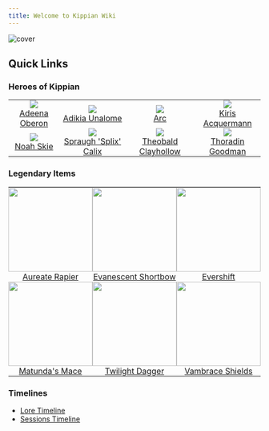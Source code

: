 ```yaml
---
title: Welcome to Kippian Wiki
---
```


![cover](../../zzz_attachments/The%20Continent%20of%20Kippian%20map.jpg)

## Quick Links
### Heroes of Kippian

<table style="margin:0 width: 100%">
    <tr>
        <td style="padding: 0;">
            <center>
                <a href="./PCs/Adeena%20Oberon.md">
                    <img src="../../zzz_attachments/Adeena.png" style="margin-bottom: 0" />
                    <br/>Adeena Oberon
                </a>
            </center>
        </td>
        <td style="padding: 0;">
            <center>
                <a href="./PCs/Adikia%20Unalome.md">
                    <img src="../../zzz_attachments/Adikia.png" style="margin-bottom: 0" />
                    <br/>Adikia Unalome
                </a>
            </center>
        </td>
        <td style="padding: 0;">
            <center>
                <a href="./PCs/Arc.md">
                    <img src="../../zzz_attachments/Arc.png" style="margin-bottom: 0" />
                    <br/>Arc
                </a>
            </center>
        </td>
        <td style="padding: 0;">
            <center>
                <a href="./PCs/Kiris%20Acquermann.md">
                    <img src="../../zzz_attachments/Kiris.png" style="margin-bottom: 0" />
                    <br/>Kiris Acquermann
                </a>
            </center>
        </td>
    </tr>
    <tr>
        <td style="padding: 0;">
            <center>
                <a href="./PCs/Noah%20Skie.md">
                    <img src="../../zzz_attachments/Noah.png" style="margin-bottom: 0" />
                    <br/>Noah Skie
                </a>
            </center>
        </td>
        <td style="padding: 0;">
            <center>
                <a href="./PCs/Spraugh%20'Splix'%20Calix.md">
                    <img src="../../zzz_attachments/Splix.png" style="margin-bottom: 0" />
                    <br/>Spraugh 'Splix' Calix
                </a>
            </center>
        </td>
        <td style="padding: 0;">
            <center>
                <a href="./PCs/Theobald%20Clayhollow.md">
                    <img src="../../zzz_attachments/Theobald.png" style="margin-bottom: 0" />
                    <br/>Theobald Clayhollow
                </a>
            </center>
        </td>
        <td style="padding: 0;">
            <center>
                <a href="./PCs/Thoradin%20Goodman.md">
                    <img src="../../zzz_attachments/Thoradin.png" style="margin-bottom: 0" />
                    <br/>Thoradin Goodman
                </a>
            </center>
        </td>
    </tr>
</table>

### Legendary Items

<table style="margin:0; width: 100%;">
    <tr>
        <td style="padding: 0;">
            <center>
                <a href="./Items/Mythic%20Items/Aureate%20Rapier.md">
                    <img src="../../zzz_attachments/Aureate Rapier.png" style="margin-bottom: 0" height="168"/>
                    <br/>Aureate Rapier
                </a>
            </center>
        </td>
        <td style="padding: 0;">
            <center>
                <a href="./Items/Mythic%20Items/Evanescent%20Shortbow.md">
                    <img src="../../zzz_attachments/Translucent Shortbow.png" style="margin-bottom: 0" height="168"/>
                    <br/>Evanescent Shortbow
                </a>
            </center>
        </td>
        <td style="padding: 0;">
            <center>
                <a href="./Items/Mythic%20Items/Evershift.md">
                    <img src="../../zzz_attachments/Evershift.png" style="margin-bottom: 0" height="168"/>
                    <br/>Evershift
                </a>
            </center>
        </td>
        <td style="padding: 0;">
            <center>
                <a href="./Items/Mythic%20Items/Frostborn%20Armor.md">
                    <img src="../../zzz_attachments/Frostborn Armor.png" style="margin-bottom: 0" height="168"/>
                    <br/>Frostborn Armor
                </a>
            </center>
        </td>
    </tr>
    <tr>
        <td style="padding: 0;">
            <center>
                <a href="./Items/Mythic%20Items/Matunda's%20Mace.md">
                    <img src="../../zzz_attachments/Matunda's Mace.png" style="margin-bottom: 0" height="168"/>
                    <br/>Matunda's Mace
                </a>
            </center>
        </td>
        <td style="padding: 0;">
            <center>
                <a href="./Items/Mythic%20Items/Twilight%20Dagger.md">
                    <img src="../../zzz_attachments/Twilight Dagger.png" style="margin-bottom: 0" height="168"/>
                    <br/>Twilight Dagger
                </a>
            </center>
        </td>
        <td style="padding: 0;">
            <center>
                <a href="./Items/Mythic%20Items/Vambrace%20Shields.md">
                    <img src="../../zzz_attachments/Cappodon's Vambrace Shields.png" style="margin-bottom: 0" height="168"/>
                    <br/>Vambrace Shields
                </a>
            </center>
        </td>
        <td style="padding: 0;">
            <center>
                <a href="./Items/Mythic%20Items/Ymerald%20Staff.md">
                    <img src="../../zzz_attachments/Ymerald Staff.png" style="margin-bottom: 0" height="168"/>
                    <br/>Ymerald Staff
                </a>
            </center>
        </td>
    </tr>
</table>

<!-- In localhost, the links won't work -->
### Timelines
- [Lore Timeline](./lore-timeline)
- [Sessions Timeline](./sessions-timeline)
